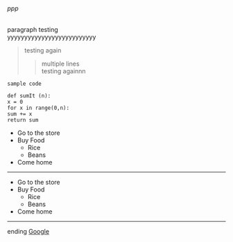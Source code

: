 ###### ppp
paragraph testing <br> yyyyyyyyyyyyyyyyyyyyyyyyyy
>testing again
>>multiple lines <br>
>>testing againnn
```
sample code
```
```
def sumIt (n):
x = 0
for x in range(0,n):
sum += x
return sum
```
* Go to the store
* Buy Food
    * Rice
    * Beans
* Come home
---
- Go to the store
- Buy Food
    * Rice
    * Beans
- Come home
***
ending
[Google](https://www.google.com)